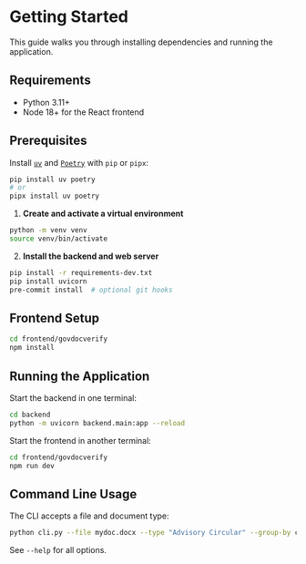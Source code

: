 # Getting Started

This guide walks you through installing dependencies and running the application.

## Requirements
- Python 3.11+
- Node 18+ for the React frontend

## Prerequisites

Install [`uv`](https://github.com/astral-sh/uv) and [`Poetry`](https://python-poetry.org/) with `pip` or `pipx`:

```bash
pip install uv poetry
# or
pipx install uv poetry
```

1. **Create and activate a virtual environment**

  ```bash
  python -m venv venv
  source venv/bin/activate
  ```

2. **Install the backend and web server**

  ```bash
  pip install -r requirements-dev.txt
  pip install uvicorn
  pre-commit install  # optional git hooks
  ```


## Frontend Setup
```bash
cd frontend/govdocverify
npm install
```

## Running the Application
Start the backend in one terminal:
```bash
cd backend
python -m uvicorn backend.main:app --reload
```
Start the frontend in another terminal:
```bash
cd frontend/govdocverify
npm run dev
```

## Command Line Usage
The CLI accepts a file and document type:
```bash
python cli.py --file mydoc.docx --type "Advisory Circular" --group-by category
```
See `--help` for all options.
